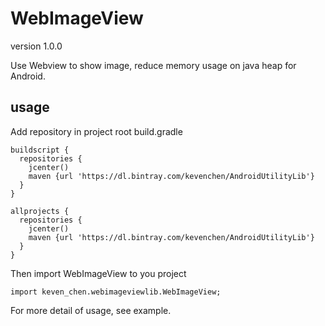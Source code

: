# WebImageView

version 1.0.0

Use Webview to show image, reduce memory usage on java heap for Android.

## usage
Add repository in project root build.gradle
```shell
buildscript {
  repositories {
    jcenter()
    maven {url 'https://dl.bintray.com/kevenchen/AndroidUtilityLib'}
  }
}

allprojects {
  repositories {
    jcenter()
    maven {url 'https://dl.bintray.com/kevenchen/AndroidUtilityLib'}
  }
}
```
Then import WebImageView to you project
```shell
import keven_chen.webimageviewlib.WebImageView;
```
For more detail of usage, see example.


